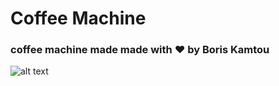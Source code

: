# Coffee Machine

### coffee machine made made with ❤ by Boris Kamtou

![alt text](c:\Kotlin_projects\coffee_machine.gif "result")
